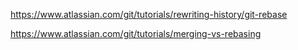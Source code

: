 https://www.atlassian.com/git/tutorials/rewriting-history/git-rebase



https://www.atlassian.com/git/tutorials/merging-vs-rebasing